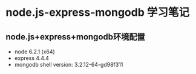 # node.js-express-mongodb 学习笔记

## node.js+express+mongodb环境配置

  * node  6.2.1 (x64)
  * express 4.4.4
  * mongodb shell version: 3.2.12-64-gd98f311
